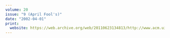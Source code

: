 ```yaml
---
volume: 20
issue: "9 (April Fool's)"
date: "2002-04-01"
print:
  website: https://web.archive.org/web/20110623134813/http://www.acm.uiuc.edu/banks/20/9/
---
```


